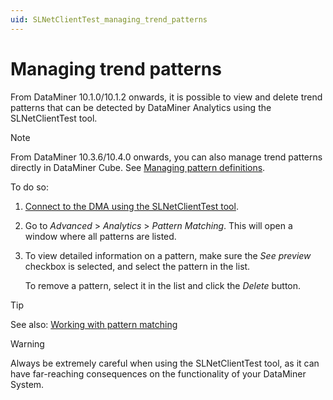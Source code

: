 ```yaml
---
uid: SLNetClientTest_managing_trend_patterns
---
```


# Managing trend patterns

From DataMiner 10.1.0/10.1.2 onwards, it is possible to view and delete trend patterns that can be detected by DataMiner Analytics using the SLNetClientTest tool.

> [!NOTE]
> From DataMiner 10.3.6/10.4.0 onwards, you can also manage trend patterns directly in DataMiner Cube. See [Managing pattern definitions](xref:Managing_pattern_definitions).

To do so:

1. [Connect to the DMA using the SLNetClientTest tool](xref:Connecting_to_a_DMA_with_the_SLNetClientTest_tool).

1. Go to *Advanced* > *Analytics* > *Pattern Matching*. This will open a window where all patterns are listed.

1. To view detailed information on a pattern, make sure the *See preview* checkbox is selected, and select the pattern in the list.

   To remove a pattern, select it in the list and click the *Delete* button.

> [!TIP]
> See also: [Working with pattern matching](xref:Working_with_pattern_matching)

> [!WARNING]
> Always be extremely careful when using the SLNetClientTest tool, as it can have far-reaching consequences on the functionality of your DataMiner System.
